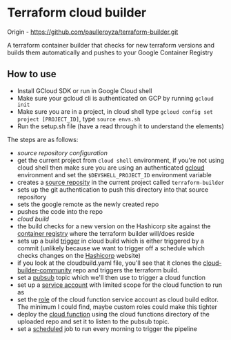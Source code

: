 # Terraform cloud builder
Origin - https://github.com/paulleroyza/terraform-builder.git

A terraform container builder that checks for new terraform versions and builds them automatically and pushes to your Google Container Registry

## How to use

- Install GCloud SDK or run in Google Cloud shell
- Make sure your gcloud cli is authenticated on GCP by running `gcloud init`
- Make sure you are in a project, in cloud shell type `gcloud config set project [PROJECT_ID]`, type `source envs.sh`
- Run the setup.sh file (have a read through it to understand the elements)

The steps are as follows:
- *source repository configuration*
- get the current project from `cloud shell` environment, if you're not using cloud shell then make sure you are using an authenticated [gcloud](https://cloud.google.com/sdk) environment and set the `$DEVSHELL_PROJECT_ID` environment variable
- creates a [source reposity](https://source.cloud.google.com/) in the current project called `terraform-builder`
- sets up the git authentication to push this directory into that source repository
- sets the google remote as the newly created repo
- pushes the code into the repo
- *cloud build*
- the build checks for a new version on the Hashicorp site against the [container registry](https://console.cloud.google.com/gcr/) where the terraform builder will/does reside
- sets up a build [trigger](https://console.cloud.google.com/cloud-build/triggers) in cloud build which is either triggered by a commit (unlikely because we want to trigger off a schedule which checks changes on the [Hashicorp](https://www.terraform.io/) website)
- if you look at the cloudbuild.yaml file, you'll see that it clones the [cloud-builder-community](https://github.com/GoogleCloudPlatform/cloud-builders-community/tree/master/terraform) repo and triggers the terraform build.
- set a [pubsub](https://console.cloud.google.com/cloudpubsub/topic/list) topic which we'll then use to trigger a cloud function
- set up a [service account](https://console.cloud.google.com/iam-admin/serviceaccounts) with limited scope for the cloud function to run as
- set the [role](https://console.cloud.google.com/iam-admin/iam) of the cloud function service account as cloud build editor. The minimum I could find, maybe custom roles could make this tighter
- deploy the [cloud function](https://console.cloud.google.com/functions/list) using the cloud functions directory of the uploaded repo and set it to listen to the pubsub topic.
- set a [scheduled](https://console.cloud.google.com/cloudscheduler) job to run every morning to trigger the pipeline
